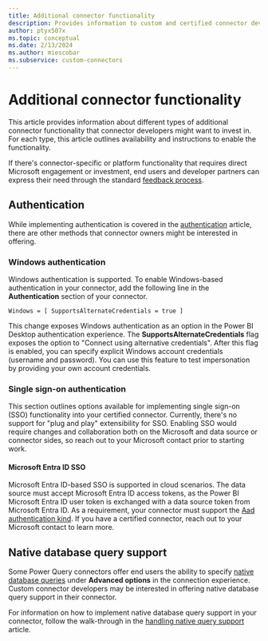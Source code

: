 ```yaml
---
title: Additional connector functionality
description: Provides information to custom and certified connector developers on adding more connector functionality
author: ptyx507x
ms.topic: conceptual
ms.date: 2/13/2024
ms.author: miescobar
ms.subservice: custom-connectors
---
```


# Additional connector functionality

This article provides information about different types of additional connector functionality that connector developers might want to invest in. For each type, this article outlines availability and instructions to enable the functionality.

If there's connector-specific or platform functionality that requires direct Microsoft engagement or investment, end users and developer partners can express their need through the standard [feedback process](feedback.md).

## Authentication

While implementing authentication is covered in the [authentication](handlingauthentication.md) article, there are other methods that connector owners might be interested in offering.

### Windows authentication

Windows authentication is supported. To enable Windows-based authentication in your connector, add the following line in the **Authentication** section of your connector.

```powerquery-m
Windows = [ SupportsAlternateCredentials = true ]
```

This change exposes Windows authentication as an option in the Power BI Desktop authentication experience. The **SupportsAlternateCredentials** flag exposes the option to "Connect using alternative credentials". After this flag is enabled, you can specify explicit Windows account credentials (username and password). You can use this feature to test impersonation by providing your own account credentials.

### Single sign-on authentication

This section outlines options available for implementing single sign-on (SSO) functionality into your certified connector. Currently, there's no support for "plug and play" extensibility for SSO. Enabling SSO would require changes and collaboration both on the Microsoft and data source or connector sides, so reach out to your Microsoft contact prior to starting work.

#### Microsoft Entra ID SSO

Microsoft Entra ID-based SSO is supported in cloud scenarios. The data source must accept Microsoft Entra ID access tokens, as the Power BI Microsoft Entra ID user token is exchanged with a data source token from Microsoft Entra ID. As a requirement, your connector must support the [Aad authentication kind](/power-query/handling-authentication#microsoft-entra-id-authentication). If you have a certified connector, reach out to your Microsoft contact to learn more.

## Native database query support

Some Power Query connectors offer end users the ability to specify [native database queries](native-database-query.md) under **Advanced options** in the connection experience. Custom connector developers may be interested in offering native database query support in their connector.

For information on how to implement native database query support in your connector, follow the walk-through in the [handling native query support](native-query-sdk.md) article.

